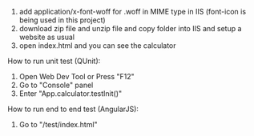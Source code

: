 1. add application/x-font-woff for .woff in MIME type in IIS (font-icon is being used in this project)
2. download zip file and unzip file and copy folder into IIS and setup a website as usual
3. open index.html and you can see the calculator

How to run unit test (QUnit):
1. Open Web Dev Tool or Press "F12"
2. Go to "Console" panel
3. Enter "App.calculator.testInit()"

How to run end to end test (AngularJS):
1. Go to "/test/index.html"